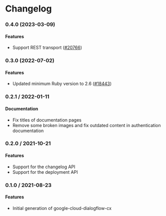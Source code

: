 # Changelog

### 0.4.0 (2023-03-09)

#### Features

* Support REST transport ([#20766](https://github.com/googleapis/google-cloud-ruby/issues/20766)) 

### 0.3.0 (2022-07-02)

#### Features

* Updated minimum Ruby version to 2.6 ([#18443](https://github.com/googleapis/google-cloud-ruby/issues/18443)) 

### 0.2.1 / 2022-01-11

#### Documentation

* Fix titles of documentation pages
* Remove some broken images and fix outdated content in authentication documentation

### 0.2.0 / 2021-10-21

#### Features

* Support for the changelog API
* Support for the deployment API

### 0.1.0 / 2021-08-23

#### Features

* Initial generation of google-cloud-dialogflow-cx

